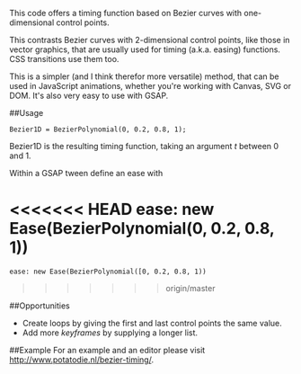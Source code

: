 This code offers a timing function based on Bezier curves with one-dimensional control points.

This contrasts Bezier curves with 2-dimensional control points, like those in vector graphics, that are usually used for timing (a.k.a. easing) functions. CSS transitions use them too.

This is a simpler (and I think therefor more versatile) method, that can be used in JavaScript animations, whether you're working with Canvas, SVG or DOM. It's also very easy to use with GSAP. 

##Usage

	Bezier1D = BezierPolynomial(0, 0.2, 0.8, 1);

Bezier1D is the resulting timing function, taking an argument _t_ between 0 and 1. 

Within a GSAP tween define an ease with

<<<<<<< HEAD
	ease: new Ease(BezierPolynomial(0, 0.2, 0.8, 1))
=======
	ease: new Ease(BezierPolynomial([0, 0.2, 0.8, 1))
>>>>>>> origin/master

##Opportunities
-	Create loops by giving the first and last control points the same value.
-	Add more _keyframes_ by supplying a longer list. 

##Example
For an example and an editor please visit http://www.potatodie.nl/bezier-timing/.